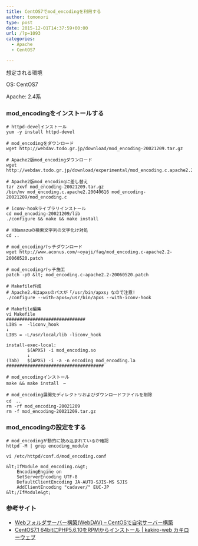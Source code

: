 ```yaml
---
title: CentOS7でmod_encodingを利用する
author: tomonori
type: post
date: 2015-12-01T14:37:59+00:00
url: /?p=1093
categories:
  - Apache
  - CentOS7

---
```

想定される環境
  
OS: CentOS7
  
Apache: 2.4系

### mod_encodingをインストールする

```:bash
# httpd-develインストール
yum -y install httpd-devel

# mod_encodingをダウンロード
wget http://webdav.todo.gr.jp/download/mod_encoding-20021209.tar.gz

# Apache2版mod_encodingダウンロード
wget http://webdav.todo.gr.jp/download/experimental/mod_encoding.c.apache2.20040616

# Apache2版mod_encodingに差し替え
tar zxvf mod_encoding-20021209.tar.gz
/bin/mv mod_encoding.c.apache2.20040616 mod_encoding-20021209/mod_encoding.c

# iconv-hookライブラリインストール
cd mod_encoding-20021209/lib
./configure && make && make install

# ※Namazuの検索文字列の文字化け対処
cd ..

# mod_encodingパッチダウンロード
wget http://www.aconus.com/~oyaji/faq/mod_encoding.c-apache2.2-20060520.patch　

# mod_encodingパッチ施工
patch -p0 &lt; mod_encoding.c-apache2.2-20060520.patch

# Makefile作成
# Apache2.4はapxsのパスが「/usr/bin/apxs」なので注意!
./configure --with-apxs=/usr/bin/apxs --with-iconv-hook

# Makefile編集
vi Makefile
##############################
LIBS =  -liconv_hook
↓
LIBS = -L/usr/local/lib -liconv_hook

install-exec-local:
        $(APXS) -i mod_encoding.so
        ↓
(Tab)   $(APXS) -i -a -n encoding mod_encoding.la
#####################################

# mod_encodingインストール
make && make install　←　

# mod_encoding展開先ディレクトリおよびダウンロードファイルを削除
cd　..
rm -rf mod_encoding-20021209
rm -f mod_encoding-20021209.tar.gz
```

### mod_encodingの設定をする

```:bash
# mod_encodingが動的に読み込まれているか確認
httpd -M | grep encoding_module

vi /etc/httpd/conf.d/mod_encoding.conf

&lt;IfModule mod_encoding.c&gt;
    EncodingEngine on
    SetServerEncoding UTF-8
    DefaultClientEncoding JA-AUTO-SJIS-MS SJIS
    AddClientEncoding "cadaver/" EUC-JP
&lt;/IfModule&gt;
```

### 参考サイト

  * [Webフォルダサーバー構築(WebDAV) &#8211; CentOSで自宅サーバー構築](http://centossrv.com/webdav.shtml) 
  * [CentOS7.1 64bitにPHP5.6.10をRPMからインストール | kakiro-web カキローウェブ](http://www.kakiro-web.com/linux/php-install.html)